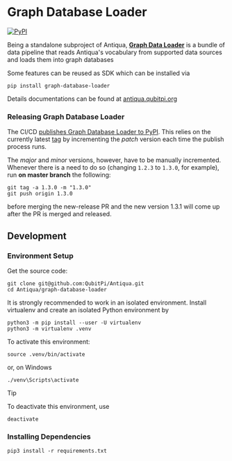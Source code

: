 Graph Database Loader
=====================

[![PyPI][PyPI project badge]][PyPI project url]

Being a standalone subproject of Antiqua, __[Graph Data Loader](https://pypi.org/project/graph-database-loader/)__ is a
bundle of data pipeline that reads Antiqua's vocabulary from supported data sources and loads them into graph databases

Some features can be reused as SDK which can be installed via

```console
pip install graph-database-loader
```

Details documentations can be found at [antiqua.qubitpi.org](https://antiqua.qubitpi.org)

[//]: # (Wilhelm Vocabulary Loader)

[//]: # (-------------------------)

[//]: # ()
[//]: # (> [!CAUTION])

[//]: # (>)

[//]: # (> When the graph database is Neo4J, all constrains relating to the __Term__ node must be using:)

[//]: # (>)

[//]: # (> ```cypher)

[//]: # (> SHOW CONSTRAINTS)

[//]: # (> DROP CONSTRAINT constraint_name;)

[//]: # (> ```)

[//]: # (>)

[//]: # (> This is because certain vocabulary has multiple grammatical forms. This vocabulary is spread out as multiple entries.)

[//]: # (> These multiple entries, because they have lots of common properties, often triggers constraint violations in Neo4J on)

[//]: # (> load)

[//]: # ()
[//]: # (The absolute fastest way &#40;by far&#41; to load large datasets into neo4j is to use the bulk loader)

[//]: # ()
[//]: # (The cache here is defined as the set of all connected components formed by all vocabularies.)

[//]: # ()
[//]: # (Computing cache directly within the webservice is not possible because Hugging Face Datasets does not have Java API.)

[//]: # (Common cache store such as Redis is overkill because this cache is going to be read-only.)

[//]: # (The best option is then a file-based cache)

[//]: # ()
[//]: # (### Computing Cache)

[//]: # ()
[//]: # (Since [wilhelm-vocabulary]&#40;https://github.com/QubitPi/wilhelm-vocabulary&#41; is a highly personalized and __manually-made)

[//]: # (data set__, it is safe to assume the datasize won't be large. In fact, its no more than tens of thousands of nodes. This)

[//]: # (allows for simpler cache loading algorithm which is easier to maintain)

[//]: # ()
[//]: # (Wiktionary Data Loader &#40;Arango DB&#41;)

[//]: # (----------------------------------)

[//]: # ()
[//]: # ([graph-database-loader]&#40;&#41; works naturally for single-tenant application, the [wilhelmlang.com]. In order to support)

[//]: # (cross-language inferencing, all data are hence loaded into a __single__)

[//]: # ([Database]&#40;https://arango.qubitpi.org/stable/concepts/data-structure/#databases&#41;. Data of each langauge resides in)

[//]: # (dedicated [Collections]&#40;https://arango.qubitpi.org/stable/concepts/data-structure/#collections&#41;)

[//]: # ()
[//]: # (There are _n + 2_ Collections loaded:)

[//]: # ()
[//]: # (- _n_ document collections for n languages supported by [wiktionary-data]&#40;https://github.com/QubitPi/wiktionary-data&#41;)

[//]: # (- _1_ document collection for "Definition" entity, where the English definition of each word resides in one)

[//]: # (  [document]&#40;https://arango.qubitpi.org/stable/concepts/data-structure/#documents&#41;)

[//]: # (- _1_ edge collection for connections between words and definitions as well as those among words themselves)

[//]: # ()
[//]: # (> [!TIP])

[//]: # (>)

[//]: # (> See [_Collection Types_]&#40;https://arango.qubitpi.org/stable/concepts/data-structure/collections/#collection-types&#41; for)

[//]: # (> differences between document & edge collections)

[//]: # ()
[//]: # (Each collection generates index on the word term. If the term comes with a gender modifier, such as)

[//]: # ("das Audo" &#40;_car_, in German&#41;, a new)

[//]: # ([computed attribute]&#40;https://arango.qubitpi.org/stable/concepts/data-structure/documents/computed-values/&#41; that has)

[//]: # (the modifier stripped-off is used for indexing instead)

### Releasing Graph Database Loader

The CI/CD [publishes Graph Database Loader to PyPI](https://pypi.org/project/graph-database-loader/). This relies on
the currently latest [tag](https://github.com/QubitPi/Antiqua/tags) by incrementing the _patch_ version each time the
publish process runs.

The _major_ and _minor_ versions, however, have to be manually incremented. Whenever there is a need to do so (changing
`1.2.3` to `1.3.0`, for example), run __on master branch__ the following:

```console
git tag -a 1.3.0 -m "1.3.0"
git push origin 1.3.0
```

before merging the new-release PR and the new version 1.3.1 will come up after the PR is merged and released.

Development
-----------

### Environment Setup

Get the source code:

```console
git clone git@github.com:QubitPi/Antiqua.git
cd Antiqua/graph-database-loader
```

It is strongly recommended to work in an isolated environment. Install virtualenv and create an isolated Python
environment by

```console
python3 -m pip install --user -U virtualenv
python3 -m virtualenv .venv
```

To activate this environment:

```console
source .venv/bin/activate
```

or, on Windows

```console
./venv\Scripts\activate
```

> [!TIP]
>
> To deactivate this environment, use
>
> ```console
> deactivate
> ```

### Installing Dependencies

```console
pip3 install -r requirements.txt
```

[PyPI project badge]: https://img.shields.io/pypi/v/graph-database-loader?logo=pypi&logoColor=white&style=for-the-badge&labelColor=7B99FA&color=53CDD8
[PyPI project url]: https://pypi.org/project/graph-database-loader/
